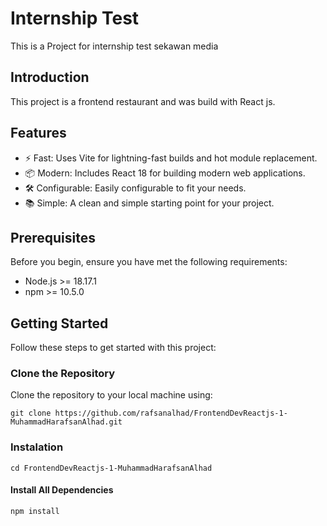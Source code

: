 # Internship Test

This is a Project for internship test sekawan media


## Introduction

This project is a frontend restaurant and was build with React js.

## Features

- ⚡️ Fast: Uses Vite for lightning-fast builds and hot module replacement.
- 📦 Modern: Includes React 18 for building modern web applications.
- 🛠️ Configurable: Easily configurable to fit your needs.
- 📚 Simple: A clean and simple starting point for your project.

## Prerequisites

Before you begin, ensure you have met the following requirements:

- Node.js >= 18.17.1
- npm >= 10.5.0

## Getting Started

Follow these steps to get started with this project:

### Clone the Repository

Clone the repository to your local machine using:

```
git clone https://github.com/rafsanalhad/FrontendDevReactjs-1-MuhammadHarafsanAlhad.git
```

### Instalation


```
cd FrontendDevReactjs-1-MuhammadHarafsanAlhad
```

#### Install All Dependencies

```
npm install
```